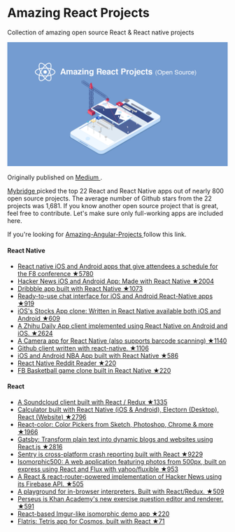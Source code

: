 # Amazing React Projects
Collection of amazing open source React & React native projects

<a href="https://medium.mybridge.co/22-amazing-open-source-react-projects-cb8230ec719f#.oz0g4c7mh"> <img src="background.png" width="800" alt="Mybridge Medium"></a>

Originally published on <a href="https://medium.mybridge.co/22-amazing-open-source-react-projects-cb8230ec719f#.oz0g4c7mh"> Medium </a>.

<a href="http://www.mybridge.co"> Mybridge </a> picked the top 22 React and React Native apps out of nearly 800 open source projects. The average number of Github stars from the 22 projects was 1,681. If you know another open source project that is great, feel free to contribute. Let's make sure only full-working apps are included here.

If you're looking for <a href="https://github.com/jiwonbest/amazing-react-projects"> Amazing-Angular-Projects </a> follow this link.

#### React Native 
* [React native iOS and Android apps that give attendees a schedule for the F8 conference ★5780](https://github.com/fbsamples/f8app)
* [Hacker News iOS and Android App: Made with React Native ★2004](https://github.com/iSimar/HackerNews-React-Native)
* [Dribbble app built with React Native ★1073](https://github.com/catalinmiron/react-native-dribbble-app)
* [Ready-to-use chat interface for iOS and Android React-Native apps ★919](https://github.com/FaridSafi/react-native-gifted-messenger)
* [iOS's Stocks App clone: Written in React Native available both iOS and Android ★609](https://github.com/7kfpun/FinanceReactNative)
* [A Zhihu Daily App client implemented using React Native on Android and iOS. ★2624](https://github.com/race604/ZhiHuDaily-React-Native)
* [A Camera app for React Native (also supports barcode scanning) ★1140](https://github.com/lwansbrough/react-native-camera)
* [Github client written with react-native. ★1106](https://github.com/xiekw2010/react-native-gitfeed)
* [iOS and Android NBA App built with React Native ★586](https://github.com/wwayne/react-native-nba-app)
* [React Native Reddit Reader ★220](https://github.com/akveo/react-native-reddit-reader)
* [FB Basketball game clone built in React Native ★220](https://github.com/faridsafi/react-native-basketball)

#### React 
* [A Soundcloud client built with React / Redux ★1335](https://github.com/andrewngu/sound-redux)
* [Calculator built with React Native (iOS & Android), Electorn (Desktop), React (Website) ★2796](https://github.com/benoitvallon/react-native-nw-react-calculator)
* [React-color: Color Pickers from Sketch, Photoshop, Chrome & more ★1966](https://github.com/casesandberg/react-color)
* [Gatsby: Transform plain text into dynamic blogs and websites using React.js ★2816](https://github.com/gatsbyjs/gatsby)
* [Sentry is cross-platform crash reporting built with React ★9229](https://github.com/getsentry/sentry/)
* [Isomorphic500: A web application featuring photos from 500px, built on express using React and Flux with yahoo/fluxible ★953](https://github.com/gpbl/isomorphic500)
* [A React & react-router-powered implementation of Hacker News using its Firebase API. ★505](https://github.com/insin/react-hn)
* [A playground for in-browser interpreters. Built with React/Redux. ★509](https://github.com/fatiherikli/fil)
* [Perseus is Khan Academy's new exercise question editor and renderer. ★591](https://github.com/khan/perseus)
* [React-based Imgur-like isomorphic demo app ★220](https://github.com/BinaryMuse/imgsible)
* [Flatris:  Tetris app for Cosmos, built with React ★71](https://github.com/skidding/flatris)

